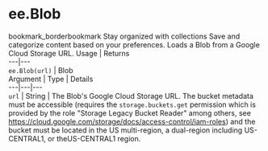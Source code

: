  
#  ee.Blob
bookmark_borderbookmark Stay organized with collections  Save and categorize content based on your preferences. 
Loads a Blob from a Google Cloud Storage URL.
Usage | Returns  
---|---  
`ee.Blob(url)` | Blob  
Argument | Type | Details  
---|---|---  
`url` | String | The Blob's Google Cloud Storage URL. The bucket metadata must be accessible (requires the `storage.buckets.get` permission which is provided by the role "Storage Legacy Bucket Reader" among others, see https://cloud.google.com/storage/docs/access-control/iam-roles) and the bucket must be located in the US multi-region, a dual-region including US-CENTRAL1, or theUS-CENTRAL1 region.  
